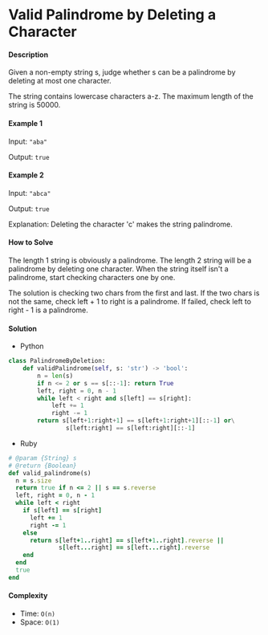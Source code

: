 # Valid Palindrome by Deleting a Character

#### Description

Given a non-empty string s, judge whether s can be a palindrome by deleting at most one character.

The string contains lowercase characters a-z. The maximum length of the string is 50000.

#### Example 1
Input: `"aba"`

Output: `true`

#### Example 2
Input: `"abca"`

Output: `true`

Explanation: Deleting the character 'c' makes the string palindrome.

#### How to Solve

The length 1 string is obviously a palindrome.
The length 2 string will be a palindrome by deleting one character.
When the string itself isn't a palindrome, start checking characters one by one.

The solution is checking two chars from the first and last.
If the two chars is not the same, check left + 1 to right is a palindrome. If failed, check left to right - 1 is a palindrome.

#### Solution
- Python

```python
class PalindromeByDeletion:
    def validPalindrome(self, s: 'str') -> 'bool':
        n = len(s)
        if n <= 2 or s == s[::-1]: return True
        left, right = 0, n - 1
        while left < right and s[left] == s[right]:
            left += 1
            right -= 1
        return s[left+1:right+1] == s[left+1:right+1][::-1] or\
                s[left:right] == s[left:right][::-1]
```

- Ruby

```ruby
# @param {String} s
# @return {Boolean}
def valid_palindrome(s)
  n = s.size
  return true if n <= 2 || s == s.reverse
  left, right = 0, n - 1
  while left < right
    if s[left] == s[right]
      left += 1
      right -= 1
    else
      return s[left+1..right] == s[left+1..right].reverse ||
              s[left...right] == s[left...right].reverse
    end
  end
  true
end
```

#### Complexity
- Time: `O(n)`
- Space: `O(1)`
